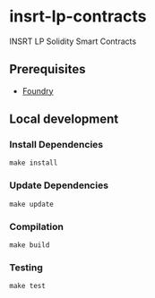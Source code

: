 # insrt-lp-contracts

INSRT LP Solidity Smart Contracts

## Prerequisites

- [Foundry](https://getfoundry.sh/)

## Local development

### Install Dependencies

```
make install
```

### Update Dependencies

```
make update
```

### Compilation

```
make build
```

### Testing

```
make test
```
